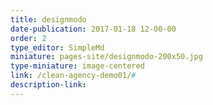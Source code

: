 ```yaml
---
title: designmodo
date-publication: 2017-01-18 12-00-00
order: 2
type_editor: SimpleMd
miniature: pages-site/designmodo-200x50.jpg
type-miniature: image-centered
link: /clean-agency-demo01/#
description-link: 
--- 
```

